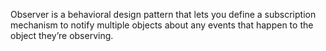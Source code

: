 Observer is a behavioral design pattern that lets you define a subscription mechanism to notify multiple 
objects about any events that happen to the object they’re observing.

